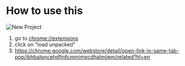 # How to use this

![New Project](https://user-images.githubusercontent.com/5774849/152210540-84e171dc-fc86-46be-92a7-fa54db2d7f64.jpg)



1. go to [chrome://extensions](chrome://extensions)
2. click on "load unpacked"
3. https://chrome.google.com/webstore/detail/open-link-in-same-tab-pop/jbhbalpncehdfjnfcmmimecdhalmjjem/related?hl=en
